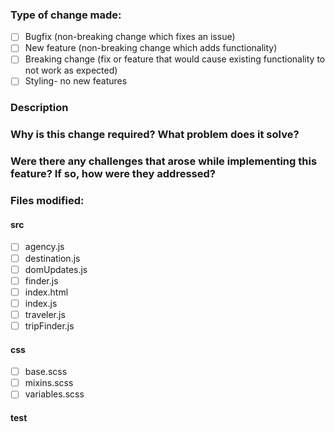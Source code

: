 ### Type of change made:
- [ ] Bugfix (non-breaking change which fixes an issue)
- [ ] New feature (non-breaking change which adds functionality)
- [ ] Breaking change (fix or feature that would cause existing functionality to not work as expected)
- [ ] Styling- no new features

### Description

### Why is this change required? What problem does it solve?

### Were there any challenges that arose while implementing this feature? If so, how were they addressed?


### Files modified:
#### src
- [ ] agency.js
- [ ] destination.js
- [ ] domUpdates.js
- [ ] finder.js
- [ ] index.html
- [ ] index.js
- [ ] traveler.js
- [ ] tripFinder.js
#### css
- [ ] base.scss
- [ ] mixins.scss
- [ ] variables.scss
#### test

